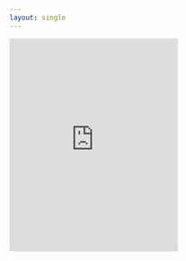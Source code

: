 ```yaml
---
layout: single
---
```


<iframe src="https://open.spotify.com/embed/playlist/37i9dQZF1E36umcLWYdjXb" width="300" height="380" frameborder="0" allowtransparency="true" allow="encrypted-media"></iframe>

